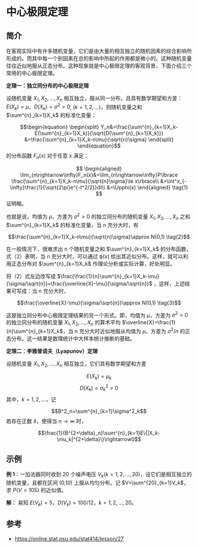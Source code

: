 # 中心极限定理

## 简介

在客观实际中有许多随机变量，它们是由大量的相互独立的随机因素的综合影响所形成的。而其中每一个别因素在总的影响中所起的作用都是微小的。这种随机变量往往近似地服从正态分布。这种现象就是中心极限定理的客观背景，下面介绍三个常用的中心极限定理。

**定理一：独立同分布的中心极限定理**

设随机变量 $X_1, X_2,...,X_n$ 相互独立，服从同一分布，且具有数学期望和方差：$E(X_k)=\mu$，$D(X_k)=\sigma^2>0$, $(k=1,2,...)$，则随机变量之和 $\sum^{n}_{k=1}X_k$ 的标准化变量：

$$\begin{equation}
\begin{split}
Y_n&=\frac{\sum^{n}_{k=1}X_k-E(\sum^{n}_{k=1}X_k)}{\sqrt{D(\sum^{n}_{k=1}X_k)}}
&=\frac{\sum^{n}_{k=1}X_k-n\mu}{\sqrt{n}\sigma}
\end{split}
\end{equation}$$
的分布函数 $F_n(x)$ 对于任意 x 满足：

$$
\begin{aligned}
\lim_{n\rightarrow\infty}F_n(x)&=\lim_{n\rightarrow\infty}P\lbrace \frac{\sum^{n}_{k=1}X_k-n\mu}{\sqrt{n}\sigma}\le x\rbrace\\
&=\int^x_{-\infty}\frac{1}{\sqrt{2\pi}e^{-t^2/2}}dt\\
&=\Upphi(x)
\end{aligned} \tag{1}
$$
证明略。

也就是说，均值为 $\mu$，方差为 $\sigma^2>0$ 的独立同分布的随机变量 $X_1,X_2,...,X_n$ 之和 $\sum^{n}_{k=1}X_k$ 的标准化变量，当 n 充分大时，有

$$\frac{\sum^{n}_{k=1}X_k-n\mu}{\sqrt{n}\sigma}\approx N(0,1) \tag{2}$$

在一般情况下，很难求出 n 个随机变量之和 $\sum^{n}_{k=1}X_k$ 的分布函数，式（2）表明，当 n 充分大时，可以通过 $\upphi(x)$ 给出其近似分布。这样，就可以利用正态分布对 $\sum^{n}_{k=1}X_k$ 作理论分析或实际计算，好处明显。

将（2）式左边改写成 $\frac{\frac{1}{n}\sum^{n}_{k=1}X_k-\mu}{\sigma/\sqrt{n}}=\frac{\overline{X}-\mu}{\sigma/\sqrt{n}}$ ，这样，上述结果可写成：当 n 充分大时，

$$\frac{\overline{X}-\mu}{\sigma/\sqrt{n}}\approx N(0,1) \tag{3}$$

这是独立同分布中心极限定理结果的另一个形式。即，均值为 $\mu$，方差为 $\sigma^2>0$ 的独立同分布的随机变量 $X_1,X_2,...,X_n$ 的算术平均 $\overline{X}=\frac{1}{n}\sum^{n}_{k=1}X_k$，当 n 充分大时近似地服从均值为 $\mu$，方差为 $\sigma^2/n$ 的正态分布。这一结果是数理统计中大样本统计推断的基础。

**定理二：李雅普诺夫（Lyapunov）定理**

设随机变量 $X_1,X_2,...,X_n$ 相互独立，它们具有数学期望和方差

$$E(X_k)=\mu_k$$
$$D(X_k)=\sigma^2_k>0$$
其中，$k=1,2,...$，记

$$B^2_n=\sum^{n}_{k=1}\sigma^2_k$$
若存在正数 $\delta$，使得当 $n\rightarrow \infty$ 时，

$$\frac{1}{B^{2+\delta}_n}\sum^{n}_{k=1}E\{|X_k-\mu_k|^{2+\delta}\}\rightarrow0$$

## 示例

**例 1**：一加法器同时收到 20 个噪声电压 $V_k (k=1,2,...,20)$，设它们是相互独立的随机变量，且都在区间 (0,10) 上服从均匀分布。记 $V=\sum^{20}_{k=1}V_k$，求 $P\{V>105\}$ 的近似值。

**解：** 易知 $E(V_k)=5$，$D(V_k)=100/12$，$k=1,2,...,20$。

## 参考

- https://online.stat.psu.edu/stat414/lesson/27
